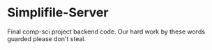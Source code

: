 # Simplifile-Server
Final comp-sci project backend code. Our hard work by these words guarded please don't steal.
